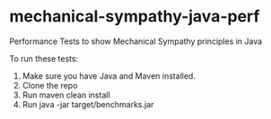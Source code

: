 # mechanical-sympathy-java-perf
Performance Tests to show Mechanical Sympathy principles in Java


To run these tests:
1. Make sure you have Java and Maven installed.
2. Clone the repo
3. Run maven clean install
4. Run java -jar target/benchmarks.jar
